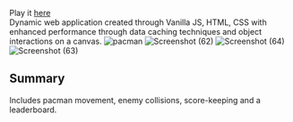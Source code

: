 Play it [here](https://arthurshk.github.io/JS-Pacman/)
<br>
Dynamic web application created through Vanilla JS, HTML, CSS with enhanced performance through data caching techniques and object interactions on a canvas.
![pacman](https://github.com/arthurshk/JS-Pacman/assets/135430504/dd196d85-596e-4fac-b71d-271cd1e586f4)
![Screenshot (62)](https://github.com/arthurshk/JS-Pacman/assets/135430504/33068913-ca89-41d4-aadc-7f1bc4adb81c)
![Screenshot (64)](https://github.com/arthurshk/JS-Pacman/assets/135430504/a7b9599e-15c0-4c44-9a23-f7969aa44488)
![Screenshot (63)](https://github.com/arthurshk/JS-Pacman/assets/135430504/fbc0241a-8bb4-4f91-add0-b64e82f46c09)

## Summary
Includes pacman movement, enemy collisions, score-keeping and a leaderboard. 
